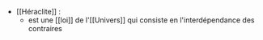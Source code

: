 - [[Héraclite]] :
	- est une [[loi]] de l'[[Univers]] qui consiste en l'interdépendance des contraires